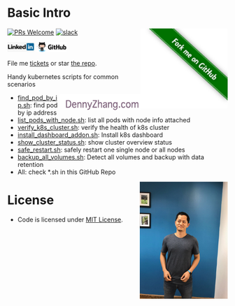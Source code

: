 # Basic Intro
<a href="https://github.com/DennyZhang?tab=followers"><img align="right" width="200" height="183" src="https://raw.githubusercontent.com/USDevOps/mywechat-slack-group/master/images/fork_github.png" /></a>

[![PRs Welcome](https://img.shields.io/badge/PRs-welcome-brightgreen.svg)](http://makeapullrequest.com) <a href="https://www.dennyzhang.com/slack" target="_blank" rel="nofollow"><img src="http://slack.dennyzhang.com/badge.svg" alt="slack"/></a>

[![LinkedIn](https://raw.githubusercontent.com/USDevOps/mywechat-slack-group/master/images/linkedin.png)](https://www.linkedin.com/in/dennyzhang001) [![Github](https://raw.githubusercontent.com/USDevOps/mywechat-slack-group/master/images/github.png)](https://github.com/DennyZhang)

File me [tickets](https://github.com/DennyZhang/kurbernet-scripts/issues) or star [the repo](https://github.com/DennyZhang/kurbernet-scripts).

Handy kubernetes scripts for common scenarios

<a href="https://www.dennyzhang.com"><img align="right" width="185" height="37" src="https://raw.githubusercontent.com/USDevOps/mywechat-slack-group/master/images/dns_small.png"></a>

- [find_pod_by_ip.sh](find_pod_by_ip.sh): find pod by ip address
- [list_pods_with_node.sh](list_pods_with_node.sh): list all pods with node info attached
- [verify_k8s_cluster.sh](verify_k8s_cluster.sh): verify the health of k8s cluster
- [install_dashboard_addon.sh](install_dashboard_addon.sh): Install k8s dashboard
- [show_cluster_status.sh](show_cluster_status.sh): show cluster overview status
- [safe_restart.sh](safe_restart.sh): safely restart one single node or all nodes
- [backup_all_volumes.sh](backup_all_volumes.sh): Detect all volumes and backup with data retention
- All: check *.sh in this GitHub Repo

<a href="https://www.dennyzhang.com"><img align="right" width="201" height="268" src="https://raw.githubusercontent.com/USDevOps/mywechat-slack-group/master/images/denny_201706.png"></a>

# License
- Code is licensed under [MIT License](https://www.dennyzhang.com/wp-content/mit_license.txt).
